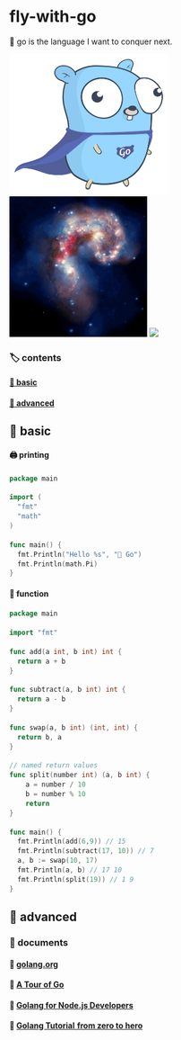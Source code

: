 # fly-with-go

🐹 go is the language I want to conquer next.

<p>
  <img src='./images/gopher.png' height=250 />
  <img src='./images/cat.gif' height=250 />
  <img src='./images/joker.gif' height=250 />
</p>

### 🏷️ contents

#### [🛴 basic](#basic)

#### [🚀 advanced](#advanced)

## 🛴 basic

#### 🖨️ printing

```go
package main

import (
  "fmt"
  "math"
)

func main() {
  fmt.Println("Hello %s", "🐹 Go")
  fmt.Println(math.Pi)
}
```

#### 🔫 function

```go
package main

import "fmt"

func add(a int, b int) int {
  return a + b
}

func subtract(a, b int) int {
  return a - b
}

func swap(a, b int) (int, int) {
  return b, a
}

// named return values
func split(number int) (a, b int) {
	a = number / 10
	b = number % 10
	return
}

func main() {
  fmt.Println(add(6,9)) // 15
  fmt.Println(subtract(17, 10)) // 7
  a, b := swap(10, 17)
  fmt.Println(a, b) // 17 10
  fmt.Println(split(19)) // 1 9
}
```

## 🚀 advanced

### 📙 documents

#### 🦊 [golang.org](https://golang.org/)

#### 🦌 [A Tour of Go](https://tour.golang.org)

#### 🐧 [Golang for Node.js Developers](https://github.com/miguelmota/golang-for-nodejs-developers)

#### 🐠 [Golang Tutorial  from zero to hero](https://milapneupane.com.np/2019/07/06/learning-golang-from-zero-to-hero/)

